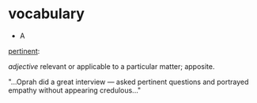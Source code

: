 # vocabulary

- A

[pertinent](https://www.google.com/search?q=pertinent&rlz=1C1GCEA_enUS862US862&oq=pertinent&aqs=chrome..69i57&sourceid=chrome&ie=UTF-8): 

*adjective*
relevant or applicable to a particular matter; apposite.

"...Oprah did a great interview — asked pertinent questions and portrayed empathy without appearing credulous..."

